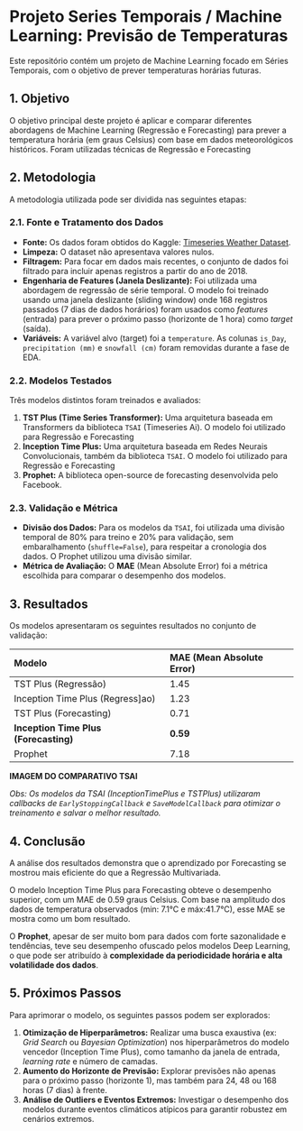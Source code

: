 # Projeto Series Temporais / Machine Learning: Previsão de Temperaturas

Este repositório contém um projeto de Machine Learning focado em Séries Temporais, com o objetivo de prever temperaturas horárias futuras.

## 1. Objetivo

O objetivo principal deste projeto é aplicar e comparar diferentes abordagens de Machine Learning (Regressão e Forecasting) para prever a temperatura horária (em graus Celsius) com base em dados meteorológicos históricos. Foram utilizadas técnicas de Regressão e Forecasting

## 2. Metodologia

A metodologia utilizada pode ser dividida nas seguintes etapas:

### 2.1. Fonte e Tratamento dos Dados

* **Fonte:** Os dados foram obtidos do Kaggle: [Timeseries Weather Dataset](https://www.kaggle.com/datasets/parthdande/timeseries-weather-dataset).
* **Limpeza:** O dataset não apresentava valores nulos.
* **Filtragem:** Para focar em dados mais recentes, o conjunto de dados foi filtrado para incluir apenas registros a partir do ano de 2018.
* **Engenharia de Features (Janela Deslizante):** Foi utilizada uma abordagem de regressão de série temporal. O modelo foi treinado usando uma janela deslizante (sliding window) onde 168 registros passados (7 dias de dados horários) foram usados como *features* (entrada) para prever o próximo passo (horizonte de 1 hora) como *target* (saída).
* **Variáveis:** A variável alvo (target) foi a `temperature`. As colunas `is_Day`, `precipitation (mm)` e `snowfall (cm)` foram removidas durante a fase de EDA.

### 2.2. Modelos Testados

Três modelos distintos foram treinados e avaliados:

1.  **TST Plus (Time Series Transformer):** Uma arquitetura baseada em Transformers da biblioteca `TSAI` (Timeseries Ai). O modelo foi utilizado para Regressão e Forecasting
2.  **Inception Time Plus:** Uma arquitetura baseada em Redes Neurais Convolucionais, também da biblioteca `TSAI`. O modelo foi utilizado para Regressão e Forecasting
3.  **Prophet:** A biblioteca open-source de forecasting desenvolvida pelo Facebook.

### 2.3. Validação e Métrica

* **Divisão dos Dados:** Para os modelos da `TSAI`, foi utilizada uma divisão temporal de 80% para treino e 20% para validação, sem embaralhamento (`shuffle=False`), para respeitar a cronologia dos dados. O Prophet utilizou uma divisão similar.
* **Métrica de Avaliação:** O **MAE** (Mean Absolute Error) foi a métrica escolhida para comparar o desempenho dos modelos.

## 3. Resultados

Os modelos apresentaram os seguintes resultados no conjunto de validação:

| Modelo | MAE (Mean Absolute Error) |
| :--- | :--- |
| TST Plus (Regressão) | 1.45 |
| Inception Time Plus (Regress]ao)| 1.23 |
| TST Plus (Forecasting) | 0.71 |
| **Inception Time Plus (Forecasting)**| **0.59** |
| Prophet | 7.18 |

**IMAGEM DO COMPARATIVO TSAI**

*Obs: Os modelos da TSAI (InceptionTimePlus e TSTPlus) utilizaram *callbacks* de `EarlyStoppingCallback` e `SaveModelCallback` para otimizar o treinamento e salvar o melhor resultado.*

## 4. Conclusão

A análise dos resultados demonstra que o aprendizado por Forecasting se mostrou mais eficiente do que a Regressão Multivariada.

O modelo Inception Time Plus para Forecasting obteve o desempenho superior, com um MAE de 0.59 graus Celsius. Com base na amplitudo dos dados de temperatura observados (min: 7.1°C e máx:41.7°C), esse MAE se mostra como um bom resultado.

O **Prophet**, apesar de ser muito bom para dados com forte sazonalidade e tendências, teve seu desempenho ofuscado pelos modelos Deep Learning, o que pode ser atribuído à **complexidade da periodicidade horária e alta volatilidade dos dados**.

## 5. Próximos Passos

Para aprimorar o modelo, os seguintes passos podem ser explorados:

1.  **Otimização de Hiperparâmetros:** Realizar uma busca exaustiva (ex: *Grid Search* ou *Bayesian Optimization*) nos hiperparâmetros do modelo vencedor (Inception Time Plus), como tamanho da janela de entrada, *learning rate* e número de camadas.
2.  **Aumento do Horizonte de Previsão:** Explorar previsões não apenas para o próximo passo (horizonte 1), mas também para 24, 48 ou 168 horas (7 dias) à frente.
3.  **Análise de Outliers e Eventos Extremos:** Investigar o desempenho dos modelos durante eventos climáticos atípicos para garantir robustez em cenários extremos.

